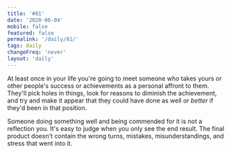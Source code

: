 ```yaml
---
title: '#81'
date: '2020-06-04'
mobile: false
featured: false
permalink: '/daily/81/'
tags: daily
changeFreq: 'never'
layout: 'daily'
---
```


At least once in your life you're going to meet someone who takes yours or other people's success or achievements as a personal affront to them. They'll pick holes in things, look for reasons to diminish the achievement, and try and make it appear that they could have done as well _or better_ if they'd been in that position.

Someone doing something well and being commended for it is not a reflection you. It's easy to judge when you only see the end result. The final product doesn't contain the wrong turns, mistakes, misunderstandings, and stress that went into it.
